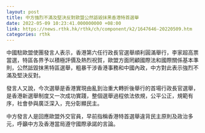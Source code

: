 ```yaml
---
layout: post
title: 中方強烈不滿及堅決反對歐盟公然詆毀抹黑香港特首選舉
date: 2022-05-09 10:23:41.000000000 +08:00
link: https://news.rthk.hk/rthk/ch/component/k2/1647646-20220509.htm
categories: rthk
---
```


中國駐歐盟使團發言人表示，香港第六任行政長官選舉順利圓滿舉行，李家超高票當選，特區各界予以積極評價及熱烈祝賀，歐盟方面罔顧國際法和國際關係基本準則，公然詆毀抹黑特區選舉，粗暴干涉香港事務和中國內政，中方對此表示強烈不滿及堅決反對。

發言人又說，今次選舉是香港實現由亂到治重大轉折後舉行的首場行政長官選舉，是香港新選舉制度又一次成功實踐，整個選舉過程依法依規，公平公正，規範有序，社會參與廣泛深入，充分彰顯民主。

中方發言人是回應歐盟外交官員，早前指稱香港特首選舉違背民主原則及政治多元，呼籲中方及香港當局遵守國際承諾的言論。
